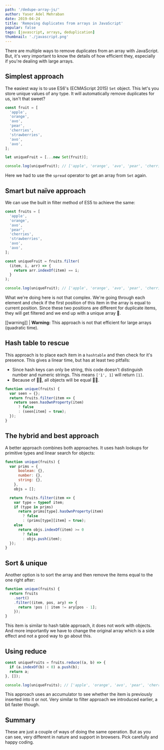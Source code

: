 ```yaml
---
path: '/dedupe-array-js/'
author: Yaser Adel Mehraban
date: 2019-04-24
title: 'Removing duplicates from arrays in JavaScript'
popular: false
tags: [javascript, arrays, deduplication]
thumbnail: './javascript.png'
---
```


There are multiple ways to remove duplicates from an array with JavaScript. But, it's very important to know the details of how efficient they, especially if you're dealing with large arrays.

<!--more-->

## Simplest approach

The easiest way is to use ES6's (ECMAScript 2015) `Set` object. This let's you store unique values of any type. It will automatically remove duplicates for us, isn't that sweet?

```js
const fruit = [
  'apple',
  'orange',
  'avo',
  'pear',
  'cherries',
  'strawberries',
  'avo',
  'avo',
];

let uniqueFruit = [...new Set(fruit)];

console.log(uniqueFruit); // ['apple', 'orange', 'avo', 'pear', 'cherries', 'strawberries']
```

Here we had to use the `spread` operator to get an array from `Set` again.

## Smart but naïve approach

We can use the built in filter method of ES5 to achieve the same:

```js
const fruits = [
  'apple',
  'orange',
  'avo',
  'pear',
  'cherries',
  'strawberries',
  'avo',
  'avo',
];

const uniqueFruit = fruits.filter(
  (item, i, arr) => {
    return arr.indexOf(item) == i;
  }
);

console.log(uniqueFruit); // ['apple', 'orange', 'avo', 'pear', 'cherries', 'strawberries']
```

What we're doing here is not that complex. We're going through each element and check if the first position of this item in the array is equal to current position. Since these two positions are different for duplicate items, they will get filtered and we end up with a unique array 🤩.

[[warning]]
| **Warning:** This approach is not that efficient for large arrays (quadratic time).

## Hash table to rescue

This approach is to place each item in a `hashtable` and then check for it's presence. This gives a linear time, but has at least two pitfalls:

- Since hash keys can only be string, this code doesn't distinguish number and numeric strings. This means `['1', 1]` will return `[1]`.
- Because of ☝🏼, all objects will be equal 🤦‍♂️.

```js
function unique(fruits) {
  var seen = {};
  return fruits.filter(item => {
    return seen.hasOwnProperty(item)
      ? false
      : (seen[item] = true);
  });
}
```

## The hybrid and best approach

A better approach combines both approaches. It uses hash lookups for primitive types and linear search for objects:

```js
function unique(fruits) {
  var prims = {
      boolean: {},
      number: {},
      string: {},
    },
    objs = [];

  return fruits.filter(item => {
    var type = typeof item;
    if (type in prims)
      return prims[type].hasOwnProperty(item)
        ? false
        : (prims[type][item] = true);
    else
      return objs.indexOf(item) >= 0
        ? false
        : objs.push(item);
  });
}
```

## Sort & unique

Another option is to sort the array and then remove the items equal to the one right after:

```js
function unique(fruits) {
  return fruits
    .sort()
    .filter((item, pos, ary) => {
      return !pos || item != ary[pos - 1];
    });
}
```

This item is similar to hash table approach, it does not work with objects. And more importantly we have to change the original array which is a side effect and not a good way to go about this.

## Using reduce

```js
const uniqueFruits = fruits.reduce((a, b) => {
  if (a.indexOf(b) < 0) a.push(b);
  return a;
}, []);

console.log(uniqueFruits); // ['apple', 'orange', 'avo', 'pear', 'cherries', 'strawberries']
```

This approach uses an accumulator to see whether the item is previously inserted into it or not. Very similar to filter approach we introduced earlier, a bit faster though.

## Summary

These are just a couple of ways of doing the same operation. But as you can see, very different in nature and support in browsers. Pick carefully and happy coding.
